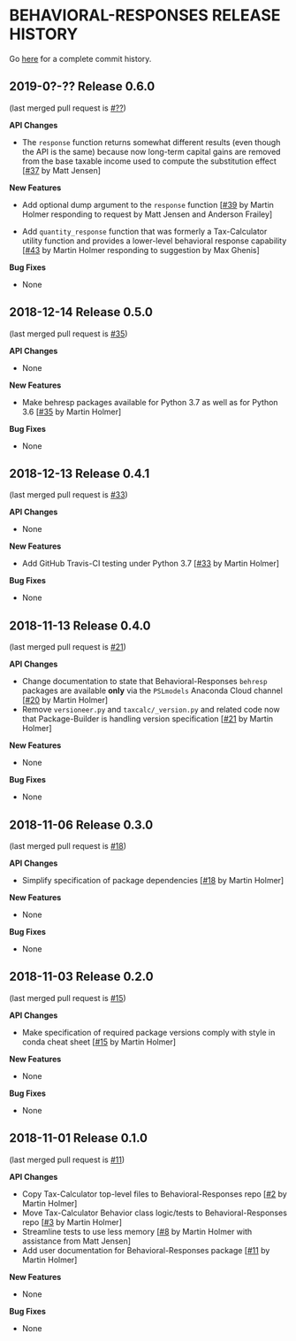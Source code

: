 BEHAVIORAL-RESPONSES RELEASE HISTORY
====================================
Go [here](https://github.com/PSLmodels/Behavioral-Responses/pulls?q=is%3Apr+is%3Aclosed)
for a complete commit history.


2019-0?-?? Release 0.6.0
------------------------
(last merged pull request is
[#??](https://github.com/PSLmodels/Behavioral-Responses/pull/??))

**API Changes**
- The `response` function returns somewhat different results (even though the API is the same) because now long-term capital gains are removed from the base taxable income used to compute the substitution effect
  [[#37](https://github.com/PSLmodels/Behavioral-Responses/pull/37)
  by Matt Jensen]

**New Features**
- Add optional dump argument to the `response` function
  [[#39](https://github.com/PSLmodels/Behavioral-Responses/pull/39)
  by Martin Holmer responding to request by Matt Jensen and Anderson Frailey]

- Add `quantity_response` function that was formerly a Tax-Calculator utility function and provides a lower-level behavioral response capability
  [[#43](https://github.com/PSLmodels/Behavioral-Responses/pull/43)
  by Martin Holmer responding to suggestion by Max Ghenis]

**Bug Fixes**
- None


2018-12-14 Release 0.5.0
------------------------
(last merged pull request is
[#35](https://github.com/PSLmodels/Behavioral-Responses/pull/35))

**API Changes**
- None

**New Features**
- Make behresp packages available for Python 3.7 as well as for Python 3.6
  [[#35](https://github.com/PSLmodels/Behavioral-Responses/pull/35)
  by Martin Holmer]

**Bug Fixes**
- None


2018-12-13 Release 0.4.1
------------------------
(last merged pull request is
[#33](https://github.com/PSLmodels/Behavioral-Responses/pull/33))

**API Changes**
- None

**New Features**
- Add GitHub Travis-CI testing under Python 3.7
  [[#33](https://github.com/PSLmodels/Behavioral-Responses/pull/33)
  by Martin Holmer]

**Bug Fixes**
- None


2018-11-13 Release 0.4.0
------------------------
(last merged pull request is
[#21](https://github.com/PSLmodels/Behavioral-Responses/pull/21))

**API Changes**
- Change documentation to state that Behavioral-Responses `behresp` packages are available **only** via the `PSLmodels` Anaconda Cloud channel
  [[#20](https://github.com/PSLmodels/Behavioral-Responses/pull/20)
  by Martin Holmer]
- Remove `versioneer.py` and `taxcalc/_version.py` and related code now that Package-Builder is handling version specification
  [[#21](https://github.com/PSLmodels/Behavioral-Responses/pull/21)
  by Martin Holmer]

**New Features**
- None

**Bug Fixes**
- None


2018-11-06 Release 0.3.0
------------------------
(last merged pull request is
[#18](https://github.com/PSLmodels/Behavioral-Responses/pull/18))

**API Changes**
- Simplify specification of package dependencies
  [[#18](https://github.com/PSLmodels/Behavioral-Responses/pull/18)
  by Martin Holmer]

**New Features**
- None

**Bug Fixes**
- None


2018-11-03 Release 0.2.0
------------------------
(last merged pull request is
[#15](https://github.com/PSLmodels/Behavioral-Responses/pull/15))

**API Changes**
- Make specification of required package versions comply with style in conda cheat sheet
  [[#15](https://github.com/PSLmodels/Behavioral-Responses/pull/15)
  by Martin Holmer]

**New Features**
- None

**Bug Fixes**
- None


2018-11-01 Release 0.1.0
------------------------
(last merged pull request is
[#11](https://github.com/PSLmodels/Behavioral-Responses/pull/11))

**API Changes**
- Copy Tax-Calculator top-level files to Behavioral-Responses repo
  [[#2](https://github.com/PSLmodels/Behavioral-Responses/pull/2)
  by Martin Holmer]
- Move Tax-Calculator Behavior class logic/tests to Behavioral-Responses repo
  [[#3](https://github.com/PSLmodels/Behavioral-Responses/pull/3)
  by Martin Holmer]
- Streamline tests to use less memory
  [[#8](https://github.com/PSLmodels/Behavioral-Responses/pull/8)
  by Martin Holmer with assistance from Matt Jensen]
- Add user documentation for Behavioral-Responses package
  [[#11](https://github.com/PSLmodels/Behavioral-Responses/pull/11)
  by Martin Holmer]

**New Features**
- None

**Bug Fixes**
- None
